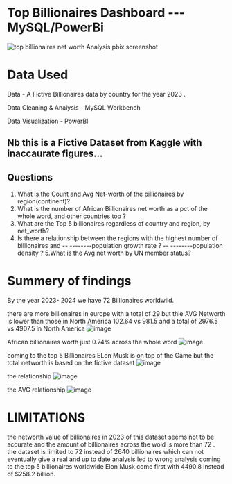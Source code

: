 # Top Billionaires Dashboard --- MySQL/PowerBi
![top billionaires net worth Analysis pbix screenshot](https://github.com/user-attachments/assets/1dc3c7cb-bcba-4e9c-bc67-e1f3cbe418ce)

# Data Used

 Data - A Fictive Billionaires data by country for the year 2023 .

 Data Cleaning & Analysis - MySQL Workbench

Data Visualization - PowerBI
## Nb this is a Fictive Dataset  from Kaggle with inaccaurate figures...

## Questions 

1. What is the Count and Avg Net-worth of the billionaires by region(continent)?
2. What is the number of African Billionaires net worth as a pct of the whole word, and other countries too ?
3. What are the Top 5 billionaires regardless of country and region, by net_worth?
4.  Is there a relationship between the regions with the highest number of billionaires and 
  -- --------population growth rate ?
  -- --------population density ?
5.What is the Avg net worth by UN member status?

# Summery of findings
By the year 2023- 2024 we have 72 Billionaires worldwild.

there are more billionaires in europe with a total of 29 but thie AVG Networth is lower than those in North America 102.64 vs 981.5 and a total of 2976.5 vs 4907.5 in North America
![image](https://github.com/user-attachments/assets/ba30628c-e6e7-493d-9802-04694626e160)

African billionaires worth just 0.74% across the whole word 
![image](https://github.com/user-attachments/assets/5fe0a129-d66b-43f3-b7b7-c3eadeae5c9c)


coming to the top 5 Billionaires ELon Musk is on top of the Game but the total networth is based on the fictive dataset
![image](https://github.com/user-attachments/assets/165bc0f5-dfb6-4155-81a8-543fe7f7dc57)

the relationship
![image](https://github.com/user-attachments/assets/8bb403d3-1d4b-4c90-bca3-8bb334571f86)

the AVG relationship 
![image](https://github.com/user-attachments/assets/1917d1c8-ccaf-42c5-8e01-884eccdf2e1b)


# LIMITATIONS
the networth value of billionaires in 2023  of this dataset seems not to be accurate and the amount of billionaires across the wold is more than 72 . 
the dataset is limited to 72 instead of 2640 billionaires which can not eventually give a real and up to date analysis led to wrong analysis
coming to the top 5 billionaires worldwide Elon Musk come first with 4490.8  instead of $258.2 billion.

